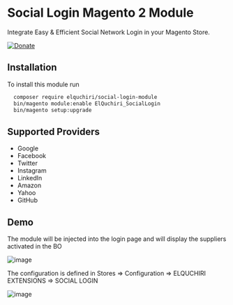 # Social Login Magento 2 Module

Integrate Easy & Efficient Social Network Login in your Magento Store.

[![Donate](https://img.shields.io/badge/Donate-PayPal-green.svg)](YOUR_EMAIL_CODE)


## Installation

To install this module run

```bash
  composer require elquchiri/social-login-module
  bin/magento module:enable ElQuchiri_SocialLogin
  bin/magento setup:upgrade
```


## Supported Providers

- Google
- Facebook
- Twitter
- Instagram
- LinkedIn
- Amazon
- Yahoo
- GitHub


## Demo

The module will be injected into the login page and will display the suppliers activated in the BO

![image](https://user-images.githubusercontent.com/49557724/166127042-c8c339f9-49dd-42b4-9439-ac4cddec3516.png)

The configuration is defined in Stores => Configuration => ELQUCHIRI EXTENSIONS => SOCIAL LOGIN

![image](https://user-images.githubusercontent.com/49557724/166127201-e0d68cb3-3c3e-429e-8e96-9a58e076639e.png)


